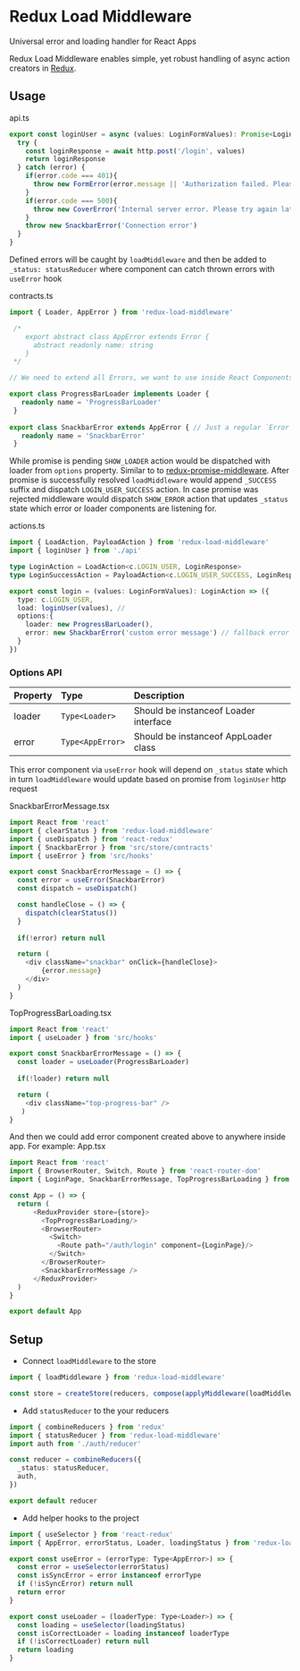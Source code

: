 # Redux Load Middleware
Universal error and loading handler for React Apps

Redux Load Middleware enables simple, yet robust handling of async action creators in [Redux](http://redux.js.org). 

## Usage

api.ts
```typescript
export const loginUser = async (values: LoginFormValues): Promise<LoginResponse> => {
  try {
    const loginResponse = await http.post('/login', values)
    return loginResponse
  } catch (error) {
    if(error.code === 401){
      throw new FormError(error.message || 'Authorization failed. Please check your credentials')
    }
    if(error.code === 500){
      throw new CoverError('Internal server error. Please try again later')
    }
    throw new SnackbarError('Connection error')  
  }
}
```

Defined errors will be caught by `loadMiddleware` and then be added to `_status: statusReducer` where component can catch thrown errors with `useError` hook

contracts.ts
```typescript
import { Loader, AppError } from 'redux-load-middleware'

 /*
    export abstract class AppError extends Error {
      abstract readonly name: string
    }
 */

// We need to extend all Errors, we want to use inside React Components, from AppError because loadMiddleware would check if it instanceOf AppError

export class ProgressBarLoader implements Loader {
   readonly name = 'ProgressBarLoader'
 }
 
export class SnackbarError extends AppError { // Just a regular `Error` with name property added
   readonly name = 'SnackbarError'
 }
```

While promise is pending `SHOW_LOADER` action would be dispatched with loader from `options` property.
Similar to to [redux-promise-middleware](https://github.com/pburtchaell/redux-promise-middleware).
After promise is successfully resolved `loadMiddleware` would append `_SUCCESS` suffix and dispatch `LOGIN_USER_SUCCESS` action.
In case promise was rejected middleware would dispatch  `SHOW_ERROR` action that updates `_status` state which error or loader components are listening for.


actions.ts
```typescript
import { LoadAction, PayloadAction } from 'redux-load-middleware'
import { loginUser } from './api'

type LoginAction = LoadAction<c.LOGIN_USER, LoginResponse>
type LoginSuccessAction = PayloadAction<c.LOGIN_USER_SUCCESS, LoginResponse>

export const login = (values: LoginFormValues): LoginAction => ({
  type: c.LOGIN_USER,
  load: loginUser(values), // 
  options:{
    loader: new ProgressBarLoader(),
    error: new ShackbarError('custom error message') // fallback error in case general Error was thrown
  }
})
```

### Options API
| Property        | Type                 | Description                           |
| -------------   |:-------------        |:-------------                         |
| loader          |```Type<Loader>```    | Should be instanceof Loader interface |
| error           | ```Type<AppError>``` | Should be instanceof AppLoader class  |

This error component via `useError` hook will depend on `_status` state which in turn `loadMiddleware` would update based on promise from `loginUser` http request

SnackbarErrorMessage.tsx
```typescript jsx
import React from 'react'
import { clearStatus } from 'redux-load-middleware'
import { useDispatch } from 'react-redux'
import { SnackbarError } from 'src/store/contracts'
import { useError } from 'src/hooks'

export const SnackbarErrorMessage = () => {
  const error = useError(SnackbarError)
  const dispatch = useDispatch()

  const handleClose = () => {
    dispatch(clearStatus())
  }
  
  if(!error) return null

  return (
    <div className="snackbar" onClick={handleClose}>
        {error.message}
    </div>
  )
}
```

TopProgressBarLoading.tsx
```typescript jsx
import React from 'react'
import { useLoader } from 'src/hooks'

export const SnackbarErrorMessage = () => {
  const loader = useLoader(ProgressBarLoader)
  
  if(!loader) return null

  return (
    <div className="top-progress-bar" />
   )
}
```

And then we could add error component created above to anywhere inside app. For example:
App.tsx
```typescript jsx
import React from 'react'
import { BrowserRouter, Switch, Route } from 'react-router-dom'
import { LoginPage, SnackbarErrorMessage, TopProgressBarLoading } from 'src/components'

const App = () => {
  return (
      <ReduxProvider store={store}>
        <TopProgressBarLoading/>
        <BrowserRouter>
          <Switch>
            <Route path="/auth/login" component={LoginPage}/>
          </Switch>
        </BrowserRouter>
        <SnackbarErrorMessage />
      </ReduxProvider>
  )
}

export default App
```


## Setup
- Connect `loadMiddleware` to the store
```typescript
import { loadMiddleware } from 'redux-load-middleware'

const store = createStore(reducers, compose(applyMiddleware(loadMiddleware)))
```
- Add `statusReducer` to the your reducers
```typescript
import { combineReducers } from 'redux'
import { statusReducer } from 'redux-load-middleware'
import auth from './auth/reducer'

const reducer = combineReducers({
  _status: statusReducer,
  auth,
})

export default reducer
```

- Add helper hooks to the project

```typescript jsx
import { useSelector } from 'react-redux'
import { AppError, errorStatus, Loader, loadingStatus } from 'redux-load-middleware'

export const useError = (errorType: Type<AppError>) => {
  const error = useSelector(errorStatus)
  const isSyncError = error instanceof errorType
  if (!isSyncError) return null
  return error
}

export const useLoader = (loaderType: Type<Loader>) => {
  const loading = useSelector(loadingStatus)
  const isCorrectLoader = loading instanceof loaderType
  if (!isCorrectLoader) return null
  return loading
}
```
